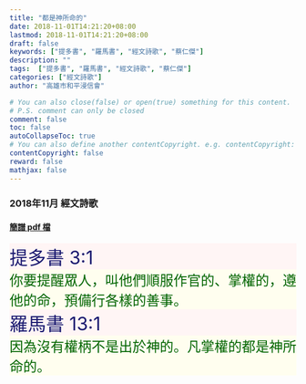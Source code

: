 ```yaml
---
title: "都是神所命的"
date: 2018-11-01T14:21:20+08:00
lastmod: 2018-11-01T14:21:20+08:00
draft: false
keywords: ["提多書", "羅馬書", "經文詩歌", "蔡仁傑"]
description: ""
tags:  ["提多書", "羅馬書", "經文詩歌", "蔡仁傑"]
categories: ["經文詩歌"]
author: "高雄市和平浸信會"

# You can also close(false) or open(true) something for this content.
# P.S. comment can only be closed
comment: false
toc: false
autoCollapseToc: true
# You can also define another contentCopyright. e.g. contentCopyright: "This is another copyright."
contentCopyright: false
reward: false
mathjax: false
---
```


### 2018年11月 經文詩歌

#### [簡譜 pdf 檔](/pdf-h/h201811.pdf "都是神所命的")

<div style="background-color:#FFF5F5"><font size="6", color="#191970">
提多書 3:1
</font>
</div>

<div style="background-color:#FFFEEF"><font size="5", color="#006400">
你要提醒眾人，叫他們順服作官的、掌權的，遵他的命，預備行各樣的善事。
</font>
</div>

<div style="background-color:#FFF5F5"><font size="6", color="#191970">
羅馬書 13:1
</font>
</div>

<div style="background-color:#FFFEEF"><font size="5", color="#006400">
因為沒有權柄不是出於神的。凡掌權的都是神所命的。
</font>
</div>